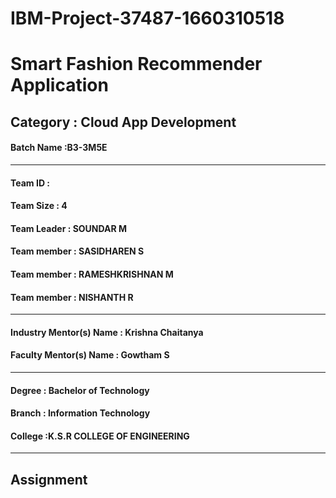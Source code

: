 # IBM-Project-37487-1660310518

# Smart Fashion Recommender Application

## Category : Cloud App Development

#### Batch Name :B3-3M5E
---
#### Team ID : 
#### Team Size : 4
#### Team Leader : SOUNDAR M
#### Team member : SASIDHAREN S
#### Team member : RAMESHKRISHNAN M
#### Team member : NISHANTH R
---
#### Industry Mentor(s) Name : Krishna Chaitanya
#### Faculty Mentor(s) Name : Gowtham S
---
#### Degree : Bachelor of Technology
#### Branch : Information Technology
#### College :K.S.R COLLEGE OF ENGINEERING
---
## Assignment
